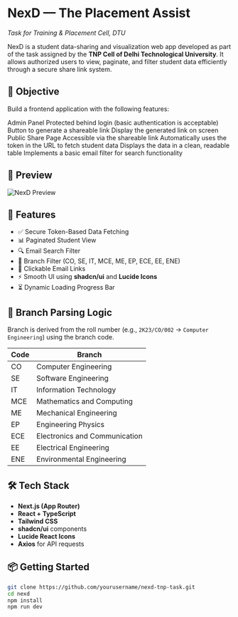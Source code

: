 # NexD — The Placement Assist  
*Task for Training & Placement Cell, DTU*

NexD is a student data-sharing and visualization web app developed as part of the task assigned by the **TNP Cell of Delhi Technological University**. It allows authorized users to view, paginate, and filter student data efficiently through a secure share link system.

## 🎯 Objective

Build a frontend application with the following features:

Admin Panel
Protected behind login (basic authentication is acceptable)
Button to generate a shareable link
Display the generated link on screen
Public Share Page
Accessible via the shareable link
Automatically uses the token in the URL to fetch student data
Displays the data in a clean, readable table
Implements a basic email filter for search functionality
## 📸 Preview

![NexD Preview](https://drive.google.com/file/d/1Uabs1fb9FoBt9Mreql3OqiUrA5FBnfsC/view?usp=sharing)

## 🚀 Features

- ✅ Secure Token-Based Data Fetching
- 📊 Paginated Student View
- 🔍 Email Search Filter
- 🧠 Branch Filter (CO, SE, IT, MCE, ME, EP, ECE, EE, ENE)
- 💌 Clickable Email Links
- ⚡ Smooth UI using **shadcn/ui** and **Lucide Icons**
- ⏳ Dynamic Loading Progress Bar

## 🧪 Branch Parsing Logic

Branch is derived from the roll number (e.g., `2K23/CO/002` → `Computer Engineering`) using the branch code.

| Code | Branch                       |
|------|------------------------------|
| CO   | Computer Engineering         |
| SE   | Software Engineering         |
| IT   | Information Technology       |
| MCE  | Mathematics and Computing    |
| ME   | Mechanical Engineering       |
| EP   | Engineering Physics          |
| ECE  | Electronics and Communication|
| EE   | Electrical Engineering       |
| ENE  | Environmental Engineering    |

## 🛠 Tech Stack

- **Next.js (App Router)**
- **React + TypeScript**
- **Tailwind CSS**
- **shadcn/ui** components
- **Lucide React Icons**
- **Axios** for API requests

## 📦 Getting Started

```bash
git clone https://github.com/yourusername/nexd-tnp-task.git
cd nexd
npm install
npm run dev
